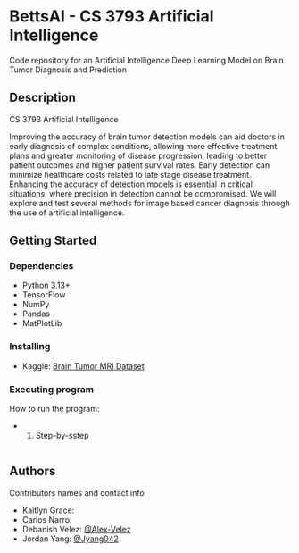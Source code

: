 # BettsAI - CS 3793 Artificial Intelligence

Code repository for an Artificial Intelligence Deep Learning Model on Brain Tumor Diagnosis and Prediction

## Description

CS 3793 Artificial Intelligence

Improving the accuracy of brain tumor detection models can aid doctors in early
diagnosis of complex conditions, allowing more effective treatment plans and greater monitoring
of disease progression, leading to better patient outcomes and higher patient survival rates. Early
detection can minimize healthcare costs related to late stage disease treatment. Enhancing the
accuracy of detection models is essential in critical situations, where precision in detection
cannot be compromised. We will explore and test several methods for image based cancer
diagnosis through the use of artificial intelligence.

## Getting Started

### Dependencies

* Python 3.13+
* TensorFlow
* NumPy
* Pandas
* MatPlotLib

### Installing

* Kaggle: [Brain Tumor MRI Dataset](https://www.kaggle.com/datasets/masoudnickparvar/brain-tumor-mri-dataset/code)

### Executing program

How to run the program:
* 1. Step-by-sstep
```

```

## Authors

Contributors names and contact info

* Kaitlyn Grace:
* Carlos Narro:
* Debanish Velez: [@Alex-Velez](https://github.com/Alex-Velez)
* Jordan Yang: [@Jyang042](https://github.com/Jyang042)
